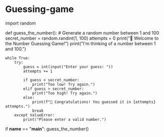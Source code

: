 # Guessing-game
import random

def guess_the_number():
    # Generate a random number between 1 and 100
    secret_number = random.randint(1, 100)
    attempts = 0
    print("🎯 Welcome to the Number Guessing Game!")
    print("I'm thinking of a number between 1 and 100.")
    
    while True:
        try:
            guess = int(input("Enter your guess: "))
            attempts += 1
            
            if guess < secret_number:
                print("Too low! Try again.")
            elif guess > secret_number:
                print("Too high! Try again.")
            else:
                print(f"🎉 Congratulations! You guessed it in {attempts} attempts.")
                break
        except ValueError:
            print("Please enter a valid number.")

if __name__ == "__main__":
    guess_the_number()
    
